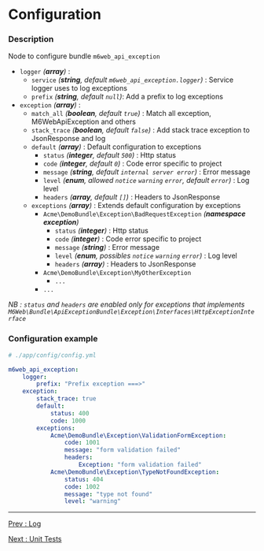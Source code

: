 # Configuration

### Description

Node to configure bundle `m6web_api_exception`

- `logger` *(___array___)* :
    - `service` *(___string___, default `m6web_api_exception.logger`)* : Service logger uses to log exceptions
    - `prefix` *(___string___, default `null`)*: Add a prefix to log exceptions
- `exception` *(___array___)* :
    - `match_all` *(___boolean___, default `true`)* : Match all exception, M6WebApiException and others
    - `stack_trace` *(___boolean___, default `false`)* : Add stack trace exception to JsonResponse and log
    - `default` *(___array___)* : Default configuration to exceptions
        - `status` *(___integer___, default `500`)* : Http status
        - `code` *(___integer___, default `0`)* : Code error specific to project
        - `message` *(___string___, default `internal server error`)* : Error message
        - `level` *(___enum___, allowed `notice` `warning` `error`, default `error`)* : Log level
        - `headers` *(___array___, default `[]`)* : Headers to JsonResponse
    - `exceptions` *(___array___)* : Extends default configuration by exceptions
        - `Acme\DemoBundle\Exception\BadRequestException` *(___namespace exception___)* 
            - `status` *(___integer___)* : Http status
            - `code` *(___integer___)* : Code error specific to project
            - `message` *(___string___)* : Error message
            - `level` *(___enum___, possibles `notice` `warning` `error`)* : Log level
            - `headers` *(___array___)* : Headers to JsonResponse
        - `Acme\DemoBundle\Exception\MyOtherException`
            - `...`
        - `...`
    
*NB : `status` and `headers` are enabled only for exceptions that implements `M6Web\Bundle\ApiExceptionBundle\Exception\Interfaces\HttpExceptionInterface`*
    
### Configuration example

```yaml
# ./app/config/config.yml

m6web_api_exception:
    logger:
        prefix: "Prefix exception ===>"
    exception:
        stack_trace: true
        default:
            status: 400
            code: 1000
        exceptions:
            Acme\DemoBundle\Exception\ValidationFormException:
                code: 1001
                message: "form validation failed"
                headers:
                    Exception: "form validation failed"
            Acme\DemoBundle\Exception\TypeNotFoundException:
                status: 404
                code: 1002
                message: "type not found"
                level: "warning"
```

---

[Prev : Log](https://github.com/M6Web/ApiExceptionBundle/blob/master/doc/log.md)

[Next : Unit Tests](https://github.com/M6Web/ApiExceptionBundle/blob/master/doc/unit_tests.md)
